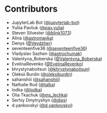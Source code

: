 # Contributors

* JupyterLab Bot ([@jupyterlab-bot](https://crowdin.com/profile/jupyterlab-bot))
* Yuliia Pavliuk ([@pav.yulia](https://crowdin.com/profile/pav.yulia))
* Steven Silvester ([@blink1073](https://crowdin.com/profile/blink1073))
* Alina ([@astromavka](https://crowdin.com/profile/astromavka))
* Denys ([@Veydzher](https://crowdin.com/profile/Veydzher))
* seventeenfive36 ([@seventeenfive36](https://crowdin.com/profile/seventeenfive36))
* Vladyslav Sazhen ([@astrochumak](https://crowdin.com/profile/astrochumak))
* Valentyna_Boberska ([@Valentyna_Boberska](https://crowdin.com/profile/Valentyna_Boberska))
* EvelinaRevenko ([@EvelinaRevenko](https://crowdin.com/profile/EvelinaRevenko))
* khrystynaboitsun ([@khrystynaboitsun](https://crowdin.com/profile/khrystynaboitsun))
* Oleksii Burdin ([@oleksiburdin](https://crowdin.com/profile/oleksiburdin))
* sahanshiii ([@sahanshiii](https://crowdin.com/profile/sahanshiii))
* Nathalie Rud ([@talka](https://crowdin.com/profile/talka))
* lodka ([@lodka](https://crowdin.com/profile/lodka))
* Olia Tkachuk ([@ms_lechka](https://crowdin.com/profile/ms_lechka))
* Serhiy Dmytryshyn ([@dies](https://crowdin.com/profile/dies))
* d.yankovskyi ([@d.yankovskyi](https://crowdin.com/profile/d.yankovskyi))

